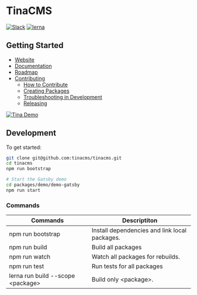 # TinaCMS

[![Slack](https://img.shields.io/badge/slack-tinacms-blue.svg?logo=slack)](https://tinacms.slack.com)
[![lerna](https://img.shields.io/badge/maintained%20with-lerna-cc00ff.svg)](https://lerna.js.org/)

## Getting Started

- [Website](https://tinacms.org/)
- [Documentation](https://tinacms.org/docs/)
- [Roadmap](./ROADMAP.md)
- [Contributing](./CONTRIBUTING.md)
  - [How to Contribute](./CONTRIBUTING.md#How-to-Contribute)
  - [Creating Packages](./CONTRIBUTING.md#Creating-Packages)
  - [Troubleshooting in Development](./CONTRIBUTING.md#Troubleshooting-in-Development)
  - [Releasing](./CONTRIBUTING.md#Releasing)

[![Tina Demo](https://tinacms.org/86eeb01f0e69c12bb5603865954d79ba/temporary_show_tina.gif)](https://tinacms.org/)

## Development

To get started:

```bash
git clone git@github.com:tinacms/tinacms.git
cd tinacms
npm run bootstrap

# Start the Gatsby demo
cd packages/demo/demo-gatsby
npm run start
```

### Commands

| Commands                           | Descriptiton                                  |
| ---------------------------------- | --------------------------------------------- |
| npm run bootstrap                  | Install dependencies and link local packages. |
| npm run build                      | Build all packages                            |
| npm run watch                      | Watch all packages for rebuilds.              |
| npm run test                       | Run tests for all packages                    |
| lerna run build --scope \<package> | Build only \<package>.                        |
